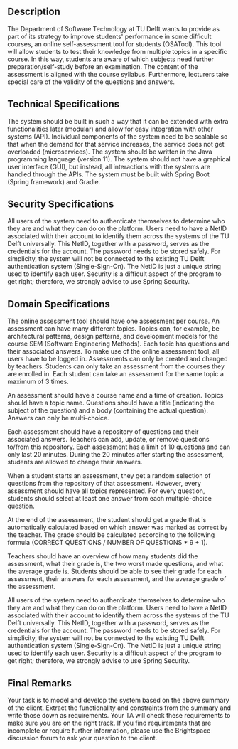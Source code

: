 ## Description

The Department of Software Technology at TU Delft wants to provide as part of its strategy to improve students' performance in some difficult courses, an online self-assessment tool for students (OSATool). This tool will allow students to test their knowledge from multiple topics in a specific course. In this way, students are aware of which subjects need further preparation/self-study before an examination. The content of the assessment is aligned with the course syllabus. Furthermore, lecturers take special care of the validity of the questions and answers.

## Technical Specifications

The system should be built in such a way that it can be extended with extra functionalities later (modular) and allow for easy integration with other systems (API). Individual components of the system need to be scalable so that when the demand for that service increases, the service does not get overloaded (microservices). The system should be written in the Java programming language (version 11). The system should not have a graphical user interface (GUI), but instead, all interactions with the systems are handled through the APIs. The system must be built with Spring Boot (Spring framework) and Gradle. 

## Security Specifications

All users of the system need to authenticate themselves to determine who they are and what they can do on the platform. Users need to have a NetID associated with their account to identify them across the systems of the TU Delft universally. This NetID, together with a password, serves as the credentials for the account. The password needs to be stored safely. For simplicity, the system will not be connected to the existing TU Delft authentication system (Single-Sign-On). The NetID is just a unique string used to identify each user. Security is a difficult aspect of the program to get right; therefore, we strongly advise to use Spring Security.

## Domain Specifications  

The online assessment tool should have one assessment per course. An assessment can have many different topics. Topics can, for example, be architectural patterns, design patterns, and development models for the course SEM (Software Engineering Methods). Each topic has questions and their associated answers. To make use of the online assessment tool, all users have to be logged in. Assessments can only be created and changed by teachers. Students can only take an assessment from the courses they are enrolled in. Each student can take an assessment for the same topic a maximum of 3 times.

An assessment should have a course name and a time of creation. Topics should have a topic name. Questions should have a title (indicating the subject of the question) and a body (containing the actual question). Answers can only be multi-choice.

Each assessment should have a repository of questions and their associated answers. Teachers can add, update, or remove questions to/from this repository. Each assessment has a limit of 10 questions and can only last 20 minutes. During the 20 minutes after starting the assessment, students are allowed to change their answers.

When a student starts an assessment, they get a random selection of questions from the repository of that assessment. However, every assessment should have all topics represented. For every question,  students should select at least one answer from each multiple-choice question.

At the end of the assessment, the student should get a grade that is automatically calculated based on which answer was marked as correct by the teacher. The grade should be calculated according to the following formula (CORRECT QUESTIONS / NUMBER OF QUESTIONS * 9 + 1).

Teachers should have an overview of how many students did the assessment, what their grade is, the two worst made questions, and what the average grade is. Students should be able to see their grade for each assessment, their answers for each assessment, and the average grade of the assessment.

All users of the system need to authenticate themselves to determine who they are and what they can do on the platform. Users need to have a NetID associated with their account to identify them across the systems of the TU Delft universally. This NetID, together with a password, serves as the credentials for the account. The password needs to be stored safely. For simplicity, the system will not be connected to the existing TU Delft authentication system (Single-Sign-On). The NetID is just a unique string used to identify each user. Security is a difficult aspect of the program to get right; therefore, we strongly advise to use Spring Security.

## Final Remarks

Your task is to model and develop the system based on the above summary of the client. Extract the functionality and constraints from the summary and write those down as requirements. Your TA will check these requirements to make sure you are on the right track. If you find requirements that are incomplete or require further information, please use the Brightspace discussion forum to ask your question to the client.